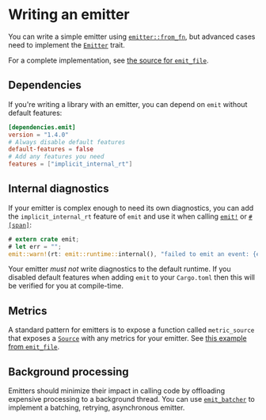 # Writing an emitter

You can write a simple emitter using [`emitter::from_fn`](https://docs.rs/emit/1.4.0/emit/emitter/fn.from_fn.html), but advanced cases need to implement the [`Emitter`](https://docs.rs/emit/1.4.0/emit/trait.Emitter.html) trait.

For a complete implementation, see [the source for `emit_file`](https://github.com/emit-rs/emit/blob/main/emitter/file/src/lib.rs).

## Dependencies

If you're writing a library with an emitter, you can depend on `emit` without default features:

```toml
[dependencies.emit]
version = "1.4.0"
# Always disable default features
default-features = false
# Add any features you need
features = ["implicit_internal_rt"]
```

## Internal diagnostics

If your emitter is complex enough to need its own diagnostics, you can add the `implicit_internal_rt` feature of `emit` and use it when calling [`emit!`](https://docs.rs/emit/1.4.0/emit/macro.emit.html) or [`#[span]`](https://docs.rs/emit/1.4.0/emit/attr.span.html):

```rust
# extern crate emit;
# let err = "";
emit::warn!(rt: emit::runtime::internal(), "failed to emit an event: {err}");
```

Your emitter _must not_ write diagnostics to the default runtime. If you disabled default features when adding `emit` to your `Cargo.toml` then this will be verified for you at compile-time.

## Metrics

A standard pattern for emitters is to expose a function called `metric_source` that exposes a [`Source`](https://docs.rs/emit/1.4.0/emit/metric/source/trait.Source.html) with any metrics for your emitter. See [this example from `emit_file`](https://docs.rs/emit_file/1.4.0/emit_file/struct.FileSet.html#method.metric_source).

## Background processing

Emitters should minimize their impact in calling code by offloading expensive processing to a background thread. You can use [`emit_batcher`](https://docs.rs/emit_batcher/1.4.0/emit_batcher/index.html) to implement a batching, retrying, asynchronous emitter.
